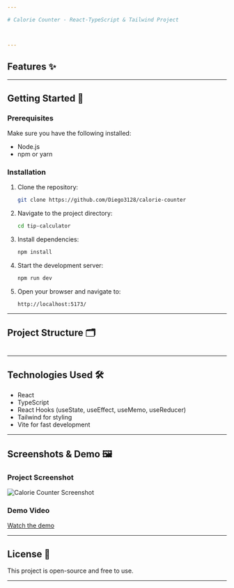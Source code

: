 ```yaml
---

# Calorie Counter - React-TypeScript & Tailwind Project

  

---
```


## Features ✨  

---

## Getting Started 🚀  

### Prerequisites  
Make sure you have the following installed:  
- Node.js  
- npm or yarn  

### Installation  
1. Clone the repository:  
   ```bash
   git clone https://github.com/Diego3128/calorie-counter
   ```  
2. Navigate to the project directory:  
   ```bash
   cd tip-calculator
   ```  
3. Install dependencies:  
   ```bash
   npm install
   ```  
4. Start the development server:  
   ```bash
   npm run dev
   ```  
5. Open your browser and navigate to:  
   ```
   http://localhost:5173/
   ```  

---

## Project Structure 🗂️  
```
```  

---

## Technologies Used 🛠️  
- React  
- TypeScript  
- React Hooks (useState, useEffect, useMemo, useReducer)  
- Tailwind for styling  
- Vite for fast development  

---

## Screenshots & Demo 🖼️  
### Project Screenshot  
![Calorie Counter Screenshot](./screenshot.png)  

### Demo Video  
[Watch the demo](./recording.mp4)  

---

## License 📜  
This project is open-source and free to use.  

---
